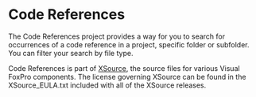 # Code References
The Code References project provides a way for you to search for occurrences of a code reference in a project, specific folder or subfolder. You can filter your search by file type. 

Code References is part of [XSource](https://github.com/VFPX/XSource), the source files for various Visual FoxPro components. The license governing XSource can be found in the XSource_EULA.txt included with all of the XSource releases.